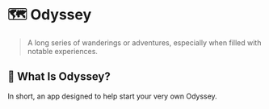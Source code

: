 # 🗺️ Odyssey

> A long series of wanderings or adventures, especially when filled with notable experiences.

## 📍 What Is Odyssey?

In short, an app designed to help start your very own Odyssey.
